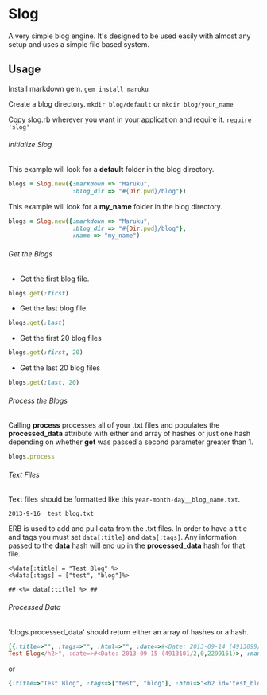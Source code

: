 Slog
====

A very simple blog engine. It's designed to be used easily with almost any setup and uses a simple file based system.

Usage
-----

Install markdown gem.
`gem install maruku`

Create a blog directory.
`mkdir blog/default`
or
`mkdir blog/your_name`

Copy slog.rb wherever you want in your application and require it.
`require 'slog'`

###### Initialize Slog

This example will look for a **default** folder in the blog directory.

```ruby
blogs = Slog.new({:markdown => "Maruku",
                  :blog_dir => "#{Dir.pwd}/blog"})
```
This example will look for a **my_name** folder in the blog directory.

```ruby
blogs = Slog.new({:markdown => "Maruku",
                  :blog_dir => "#{Dir.pwd}/blog"},
                  :name => "my_name")
```

###### Get the Blogs

* Get the first blog file.

```ruby
blogs.get(:first)
```

* Get the last blog file.

```ruby
blogs.get(:last)
```

* Get the first 20 blog files

```ruby
blogs.get(:first, 20)
```

* Get the last 20 blog files

```ruby
blogs.get(:last, 20)
```

###### Process the Blogs

Calling **process** processes all of your .txt files and populates the **processed_data** attribute with
either and array of hashes or just one hash depending on whether **get** was passed a second parameter greater than
1.

```ruby
blogs.process
```

###### Text Files

Text files should be formatted like this `year-month-day__blog_name.txt`.

`2013-9-16__test_blog.txt`

ERB is used to add and pull data from the .txt files. In order to have a title and tags
you must set `data[:title]` and `data[:tags]`. Any information passed to the **data** hash will end up in the
**processed_data** hash for that file.
```erb
<%data[:title] = "Test Blog" %>
<%data[:tags] = ["test", "blog"]%>

## <%= data[:title] %> ##

```
###### Processed Data

'blogs.processed_data' should return either an array of hashes or a hash.

```ruby
[{:title=>"", :tags=>"", :html=>"", :date=>#<Date: 2013-09-14 (4913099/2,0,2299161)>, :name=>"test2"}, {:title=>"Test Blog", :tags=>["test", "blog"], :html=>"<h2 id='test_blog'>
Test Blog</h2>", :date=>#<Date: 2013-09-15 (4913101/2,0,2299161)>, :name=>"test_blog"}]
```

or

```ruby
{:title=>"Test Blog", :tags=>["test", "blog"], :html=>"<h2 id='test_blog'>Test Blog</h2>", :date=>#<Date: 2013-09-15 (4913101/2,0,2299161)>, :name=>"test_blog."}
```
